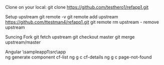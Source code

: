 Clone on your local:
git clone https://github.com/testhero1/refapp1.git

Setup upstream 
git remote -v
git remote add upstream https://github.com/ttestman4/refapp1.git
git remote rm upstream - remove upstream

Suncing Fork
git fetch upstream
git checkout master
git merge upstream/master




Angular
\sampleapp1\src\app\
ng generate component cf-list
ng g c cf-details
ng g c page-not-found
